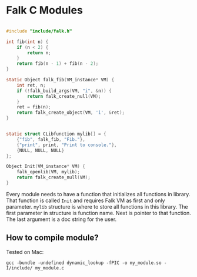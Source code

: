 # Falk C Modules


``` C

#include "include/falk.h"

int fib(int n) {
    if (n < 2) {
        return n;
    }
    return fib(n - 1) + fib(n - 2);
}

static Object falk_fib(VM_instance* VM) {
    int ret, n;
    if (!falk_build_args(VM, "i", &n)) {
        return falk_create_null(VM);
    }
    ret = fib(n);
    return falk_create_object(VM, 'i', &ret);
}


static struct CLibfunction mylib[] = {
    {"fib", falk_fib, "Fib."},
    {"print", print, "Print to console."},
    {NULL, NULL, NULL}
};

Object Init(VM_instance* VM) {
    falk_openlib(VM, mylib);
    return falk_create_null(VM);
}

```

Every module needs to have a function that initializes all functions in library. That function is called ``` Init ``` and requires Falk VM as first and only parameter. ``` mylib ``` structure is where to store all functions in this library. The first parameter in structure is function name. Next is pointer to that function. The last argument is a doc string for the user.

## How to compile module?

Tested on Mac:

``` gcc -bundle -undefined dynamic_lookup -fPIC -o my_module.so -I/include/ my_module.c ```
